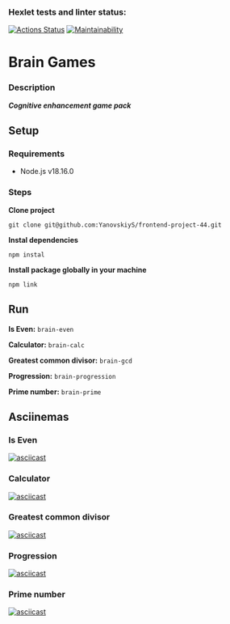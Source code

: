 ### Hexlet tests and linter status:
[![Actions Status](https://github.com/YanovskiyS/frontend-project-44/workflows/hexlet-check/badge.svg)](https://github.com/YanovskiyS/frontend-project-44/actions)
[![Maintainability](https://api.codeclimate.com/v1/badges/4af976091ead693c2c5e/maintainability)](https://codeclimate.com/github/YanovskiyS/frontend-project-44/maintainability)

# Brain Games
### Description

***Cognitive enhancement game pack***

## Setup

### Requirements
* Node.js v18.16.0

### Steps

**Clone project**

``
git clone git@github.com:YanovskiyS/frontend-project-44.git
``

**Instal dependencies**

 ``
npm instal
``

**Install package globally in your machine**

``
npm link
``

## Run

**Is Even:** ``brain-even``

**Calculator:** ``brain-calc``

**Greatest common divisor:** ``brain-gcd``

**Progression:** ``brain-progression``

**Prime number:** ``brain-prime``

## Asciinemas
### Is Even
[![asciicast](https://asciinema.org/a/1FoiJewlrBSyxnhiXbEDXOh55.png)](https://asciinema.org/a/1FoiJewlrBSyxnhiXbEDXOh55)
### Calculator
[![asciicast](https://asciinema.org/a/ae0HVz0UjfdvFx2X9eisVjcjj.png)](https://asciinema.org/a/ae0HVz0UjfdvFx2X9eisVjcjj)
### Greatest common divisor
[![asciicast](https://asciinema.org/a/wFCcJCV1RpCO1ArW2nBFgC8Bl.png)](https://asciinema.org/a/wFCcJCV1RpCO1ArW2nBFgC8Bl)
### Progression
[![asciicast](https://asciinema.org/a/DnL7XkH0bq8LmS5BciAB4frTW.png)](https://asciinema.org/a/DnL7XkH0bq8LmS5BciAB4frTW)
### Prime number
[![asciicast](https://https://asciinema.org/a/ihB86godu1CO8Gv9mrscZNg9K.png)](https://asciinema.org/a/ihB86godu1CO8Gv9mrscZNg9K)

